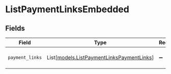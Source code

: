 # ListPaymentLinksEmbedded


## Fields

| Field                                                                                  | Type                                                                                   | Required                                                                               | Description                                                                            |
| -------------------------------------------------------------------------------------- | -------------------------------------------------------------------------------------- | -------------------------------------------------------------------------------------- | -------------------------------------------------------------------------------------- |
| `payment_links`                                                                        | List[[models.ListPaymentLinksPaymentLinks](../models/listpaymentlinkspaymentlinks.md)] | :heavy_minus_sign:                                                                     | An array of payment link objects.                                                      |